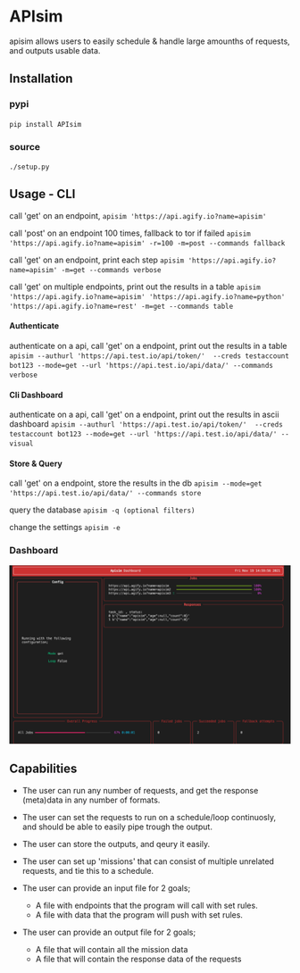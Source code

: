 # APIsim
apisim allows users to easily schedule & handle large amounths of requests,
and outputs usable data. 
## Installation
### pypi
`pip install APIsim`

### source
`./setup.py`
## Usage - CLI

call 'get' on an endpoint,
`apisim 'https://api.agify.io?name=apisim'`

call 'post' on an endpoint 100 times, fallback to tor if failed
`apisim 'https://api.agify.io?name=apisim' -r=100 -m=post --commands fallback`

call 'get' on an endpoint, print each step 
`apisim 'https://api.agify.io?name=apisim' -m=get --commands verbose`

call 'get' on multiple endpoints, print out the results in a table
`apisim 'https://api.agify.io?name=apisim' 'https://api.agify.io?name=python' 'https://api.agify.io?name=rest' -m=get --commands table`

#### Authenticate

authenticate on a api, call 'get' on a endpoint, print out the results in a table
`apisim --authurl 'https://api.test.io/api/token/'  --creds testaccount bot123 --mode=get --url 'https://api.test.io/api/data/' --commands verbose`

#### Cli Dashboard

authenticate on a api, call 'get' on a endpoint, print out the results in ascii dashboard
`apisim --authurl 'https://api.test.io/api/token/'  --creds testaccount bot123 --mode=get --url 'https://api.test.io/api/data/' --visual`

#### Store & Query
call 'get' on a endpoint, store the results in the db
`apisim --mode=get 'https://api.test.io/api/data/' --commands store`

query the database 
`apisim -q (optional filters)`

change the settings
`apisim -e`

### Dashboard
![apisim dashboard](assets/apisim.png)
## Capabilities

* The user can run any number of requests, and get the response (meta)data in any number of formats.
* The user can set the requests to run on a schedule/loop continuosly, and should be able to easily pipe trough the output. 
* The user can store the outputs, and qeury it easily. 

* The user can set up 'missions' that can consist of multiple unrelated requests, and tie this to a schedule.

* The user can provide an input file for 2 goals;
    * A file with endpoints that the program will call with set rules. 
    * A file with data that the program will push with set rules.

* The user can provide an output file for 2 goals;
    * A file that will contain all the mission data
    * A file that will contain the response data of the requests
